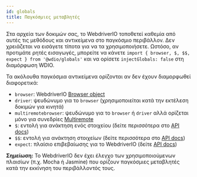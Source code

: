 ```yaml
---
id: globals
title: Παγκόσμιες μεταβλητές
---
```


Στα αρχεία των δοκιμών σας, το WebdriverIO τοποθετεί καθεμία από αυτές τις μεθόδους και αντικείμενα στο παγκόσμιο περιβάλλον. Δεν χρειάζεται να εισάγετε τίποτα για να τα χρησιμοποιήσετε. Ωστόσο, αν προτιμάτε ρητές εισαγωγές, μπορείτε να κάνετε `import { browser, $, $$, expect } from '@wdio/globals'` και να ορίσετε `injectGlobals: false` στη διαμόρφωση WDIO.

Τα ακόλουθα παγκόσμια αντικείμενα ορίζονται αν δεν έχουν διαμορφωθεί διαφορετικά:

- `browser`: WebdriverIO [Browser object](https://webdriver.io/docs/api/browser)
- `driver`: ψευδώνυμο για το `browser` (χρησιμοποιείται κατά την εκτέλεση δοκιμών για κινητά)
- `multiremotebrowser`: ψευδώνυμο για το `browser` ή `driver` αλλά ορίζεται μόνο για συνεδρίες [Multiremote](/docs/multiremote)
- `$`: εντολή για ανάκτηση ενός στοιχείου (δείτε περισσότερα στο [API docs](/docs/api/browser/$))
- `$$`: εντολή για ανάκτηση στοιχείων (δείτε περισσότερα στο [API docs](/docs/api/browser/$$))
- `expect`: πλαίσιο επιβεβαίωσης για το WebdriverIO (δείτε [API docs](/docs/api/expect-webdriverio))

__Σημείωση:__ Το WebdriverIO δεν έχει έλεγχο των χρησιμοποιούμενων πλαισίων (π.χ. Mocha ή Jasmine) που ορίζουν παγκόσμιες μεταβλητές κατά την εκκίνηση του περιβάλλοντός τους.